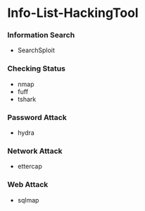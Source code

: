 # Info-List-HackingTool

### Information Search
* SearchSploit

### Checking Status
* nmap
* fuff
* tshark

### Password Attack
* hydra

### Network Attack
* ettercap

### Web Attack
* sqlmap
